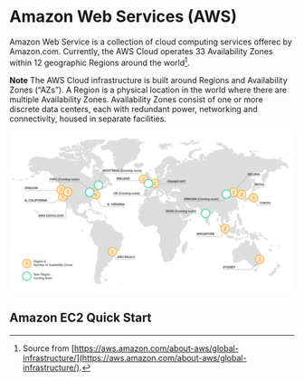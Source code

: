 # Amazon Web Services (AWS)

Amazon Web Service is a collection of cloud computing services offerec by Amazon.com. Currently, the AWS Cloud operates 33 Availability Zones within 12 geographic Regions around the world[^aws_geo_locations].

**Note** The AWS Cloud infrastructure is built around Regions and Availability Zones (“AZs”). A Region is a physical location in the world where there are multiple Availability Zones. Availability Zones consist of one or more discrete data centers, each with redundant power, networking and connectivity, housed in separate facilities.

![AWS global infrastructure as of April 24, 2016: geographic regions and number availability zones](figures/aws-global-Infrastructure_2.15.png)

## Amazon EC2 Quick Start

[^aws_geo_locations]: Source from [https://aws.amazon.com/about-aws/global-infrastructure/](https://aws.amazon.com/about-aws/global-infrastructure/).